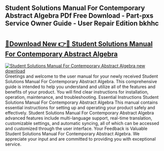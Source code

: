 ## Student Solutions Manual For Contemporary Abstract Algebra PDf Free Download - Part-pxs Service Owner Guide - User Repair Edition bkhhc

# <h2><a href="http://bc84797.oget.top/?id=Student+Solutions+Manual+For+Contemporary+Abstract+Algebra">🔗Download New 👉🔴 Student Solutions Manual For Contemporary Abstract Algebra</a></h2>

[![Student Solutions Manual For Contemporary Abstract Algebra new download](https://i.imgur.com/5g1atiW.png)](http://bc84797.oget.top/?id=Student+Solutions+Manual+For+Contemporary+Abstract+Algebra)
Greetings and welcome to the user manual for your newly received Student Solutions Manual For Contemporary Abstract Algebra. This comprehensive guide is intended to help you understand and utilize all of the features and benefits of your product. You will find clear instructions for installation, operation, maintenance, and troubleshooting. Essential Instructions Student Solutions Manual For Contemporary Abstract Algebra This manual contains essential instructions for setting up and operating your product safely and effectively. Student Solutions Manual For Contemporary Abstract Algebra advanced features include multi-language support, real-time translation, customizable settings, and automatic syncing, all of which can be accessed and customized through the user interface. Your Feedback is Valuable Student Solutions Manual For Contemporary Abstract Algebra. We appreciate your input and are committed to providing you with exceptional service.
